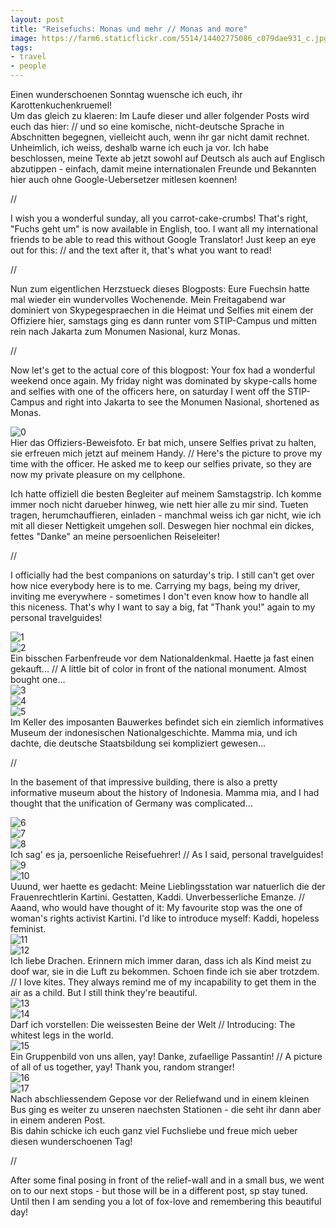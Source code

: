 ```yaml
---
layout: post
title: "Reisefuchs: Monas und mehr // Monas and more"
image: https://farm6.staticflickr.com/5514/14402775086_c079dae931_c.jpg
tags:
- travel
- people
---
```


Einen wunderschoenen Sonntag wuensche ich euch, ihr Karottenkuchenkruemel!  
Um das gleich zu klaeren: Im Laufe dieser und aller folgender Posts wird euch das hier: // und so eine komische, nicht-deutsche Sprache in Abschnitten begegnen, vielleicht auch, wenn ihr gar nicht damit rechnet. Unheimlich, ich weiss, deshalb warne ich euch ja vor. Ich habe beschlossen, meine Texte ab jetzt sowohl auf Deutsch als auch auf Englisch abzutippen - einfach, damit meine internationalen Freunde und Bekannten hier auch ohne Google-Uebersetzer mitlesen koennen!  

//  

I wish you a wonderful sunday, all you carrot-cake-crumbs! That's right, "Fuchs geht um" is now available in English, too. I want all my international friends to be able to read this without Google Translator! Just keep an eye out for this: // and the text after it, that's what you want to read!  

//  

Nun zum eigentlichen Herzstueck dieses Blogposts: Eure Fuechsin hatte mal wieder ein wundervolles Wochenende. Mein Freitagabend war dominiert von Skypegespraechen in die Heimat und Selfies mit einem der Offiziere hier, samstags ging es dann runter vom STIP-Campus und mitten rein nach Jakarta zum Monumen Nasional, kurz Monas.  

//  

Now let's get to the actual core of this blogpost: Your fox had a wonderful weekend once again. My friday night was dominated by skype-calls home and selfies with one of the officers here, on saturday I went off the STIP-Campus and right into Jakarta to see the Monumen Nasional, shortened as Monas.  

![0](https://farm4.staticflickr.com/3912/14424871752_484c8a78da_c.jpg)  
Hier das Offiziers-Beweisfoto. Er bat mich, unsere Selfies privat zu halten, sie erfreuen mich jetzt auf meinem Handy. // Here's the picture to prove my time with the officer. He asked me to keep our selfies private, so they are now my private pleasure on my cellphone.  

Ich hatte offiziell die besten Begleiter auf meinem Samstagstrip. Ich komme immer noch nicht darueber hinweg, wie nett hier alle zu mir sind. Tueten tragen, herumchauffieren, einladen - manchmal weiss ich gar nicht, wie ich mit all dieser Nettigkeit umgehen soll. Deswegen hier nochmal ein dickes, fettes "Danke" an meine persoenlichen Reiseleiter!  

//  

I officially had the best companions on saturday's trip. I still can't get over how nice everybody here is to me. Carrying my bags, being my driver, inviting me everywhere - sometimes I don't even know how to handle all this niceness. That's why I want to say a big, fat "Thank you!" again to my personal travelguides!  

![1](https://farm3.staticflickr.com/2938/14446067893_631a925484_c.jpg)  
![2](https://farm6.staticflickr.com/5514/14402775086_c079dae931_c.jpg)  
Ein bisschen Farbenfreude vor dem Nationaldenkmal. Haette ja fast einen gekauft... // A little bit of color in front of the national monument. Almost bought one...  
![3](https://farm4.staticflickr.com/3839/14239193970_7760abd335_c.jpg)  
![4](https://farm3.staticflickr.com/2926/14425730545_6f488a4808_c.jpg)  
![5](https://farm6.staticflickr.com/5519/14422314411_5bcb6bc843_c.jpg)  
Im Keller des imposanten Bauwerkes befindet sich ein ziemlich informatives Museum der indonesischen Nationalgeschichte. Mamma mia, und ich dachte, die deutsche Staatsbildung sei kompliziert gewesen...  

//  

In the basement of that impressive building, there is also a pretty informative museum about the history of Indonesia. Mamma mia, and I had thought that the unification of Germany was complicated...  

![6](https://farm4.staticflickr.com/3882/14238887099_e806c6490f_c.jpg)  
![7](https://farm3.staticflickr.com/2912/14445649963_cda90c7886_c.jpg)  
![8](https://farm4.staticflickr.com/3874/14238778998_cb55108d99_c.jpg)  
Ich sag' es ja, persoenliche Reisefuehrer! // As I said, personal travelguides!  
![9](https://farm4.staticflickr.com/3901/14238893897_cd7618ab7f_c.jpg)  
![10](https://farm4.staticflickr.com/3910/14422014131_49c4cb4ef3_c.jpg)  
Uuund, wer haette es gedacht: Meine Lieblingsstation war natuerlich die der Frauenrechtlerin Kartini. Gestatten, Kaddi. Unverbesserliche Emanze. // Aaand, who would have thought of it: My favourite stop was the one of woman's rights activist Kartini. I'd like to introduce myself: Kaddi, hopeless feminist.  
![11](https://farm4.staticflickr.com/3875/14425325755_e349dc95cf_c.jpg)  
![12](https://farm6.staticflickr.com/5574/14402146576_ca85a58183_c.jpg)  
Ich liebe Drachen. Erinnern mich immer daran, dass ich als Kind meist zu doof war, sie in die Luft zu bekommen. Schoen finde ich sie aber trotzdem. // I love kites. They always remind me of my incapability to get them in the air as a child. But I still think they're beautiful.  
![13](https://farm6.staticflickr.com/5562/14425196405_e720f3d827_c.jpg)  
![14](https://farm4.staticflickr.com/3925/14423808942_d8799f3163_c.jpg)  
Darf ich vorstellen: Die weissesten Beine der Welt // Introducing: The whitest legs in the world.  
![15](https://farm3.staticflickr.com/2917/14421696761_5ae7f16725_c.jpg)  
Ein Gruppenbild von uns allen, yay! Danke, zufaellige Passantin! // A picture of all of us together, yay! Thank you, random stranger!  
![16](https://farm4.staticflickr.com/3888/14421642531_ee548355b6_c.jpg)  
![17](https://farm4.staticflickr.com/3840/14445151133_1c48e0b82c_c.jpg)  
Nach abschliessendem Gepose vor der Reliefwand und in einem kleinen Bus ging es weiter zu unseren naechsten Stationen - die seht ihr dann aber in einem anderen Post.  
Bis dahin schicke ich euch ganz viel Fuchsliebe und freue mich ueber diesen wunderschoenen Tag!  

//  

After some final posing in front of the relief-wall and in a small bus, we went on to our next stops - but those will be in a different post, sp stay tuned.  
Until then I am sending you a lot of fox-love and remembering this beautiful day!

